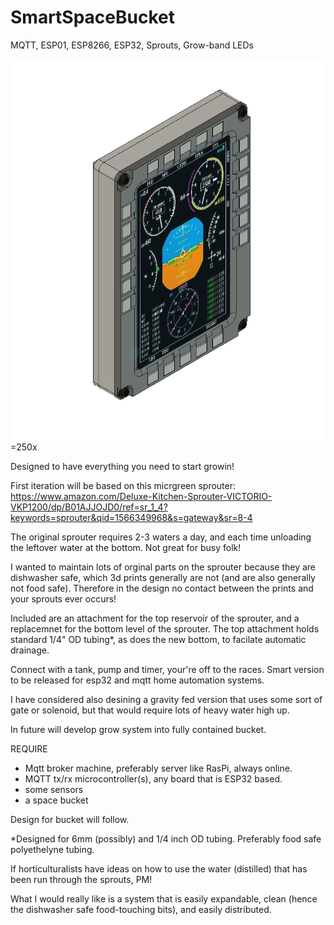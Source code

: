 # SmartSpaceBucket
MQTT, ESP01, ESP8266, ESP32, Sprouts, Grow-band LEDs

![Image of Sprouter](https://github.com/connerkward/SmartSpaceBucket/blob/master/Screen%20Shot%202020-07-30%20at%202.46.47%20PM.png)=250x

Designed to have everything you need to start growin!

First iteration will be based on this micrgreen sprouter:
https://www.amazon.com/Deluxe-Kitchen-Sprouter-VICTORIO-VKP1200/dp/B01AJJOJD0/ref=sr_1_4?keywords=sprouter&qid=1566349968&s=gateway&sr=8-4

The original sprouter requires 2-3 waters a day, and each time unloading the leftover water at the bottom. Not great for busy folk!

I wanted to maintain lots of orginal parts on the sprouter because they are dishwasher safe, which 3d prints generally are not (and are also generally not food safe). Therefore in the design no contact between the prints and your sprouts ever occurs!

Included are an attachment for the top reservoir of the sprouter, and a replacemnet for the bottom level of the sprouter. The top attachment holds standard 1/4" OD tubing*, as does the new bottom, to facilate automatic drainage. 

Connect with a tank, pump and timer, your're off to the races. 
Smart version to be released for esp32 and mqtt home automation systems.

I have considered also desining a gravity fed version that uses some sort of gate or solenoid, but that would require lots of heavy water high up.


In future will develop grow system into fully contained bucket.

REQUIRE
- Mqtt broker machine, preferably server like RasPi, always online.
- MQTT tx/rx microcontroller(s), any board that is ESP32 based.
- some sensors
- a space bucket 

Design for bucket will follow.

*Designed for 6mm (possibly) and 1/4 inch OD tubing. Preferably food safe polyethelyne tubing.

If horticulturalists have ideas on how to use the water (distilled) that has been run through the sprouts, PM! 

What I would really like is a system that is easily expandable, clean (hence the dishwasher safe food-touching bits), and easily distributed. 
